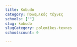 ```yaml
---
title: Kobudo
category: Πολεμικές τέχνες
schools: [""]
slug: kobudo
slugCategory: polemikes-texnes
schoolscount: 0

---
```




